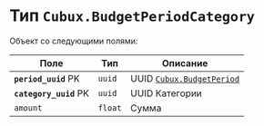 Тип `Cubux.BudgetPeriodCategory`
================================

Объект со следующими полями:

Поле | Тип | Описание
---- | --- | --------
**`period_uuid`** PK   | `uuid` | UUID [`Cubux.BudgetPeriod`][Cubux.BudgetPeriod]
**`category_uuid`** PK | `uuid` | UUID Категории
`amount`  | `float` | Сумма


[Cubux.BudgetPeriod]:./budget-period.md
